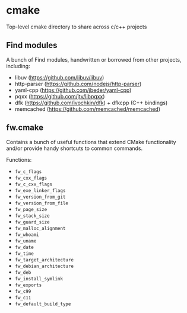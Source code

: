# cmake
Top-level cmake directory to share across c/c++ projects

## Find modules
A bunch of Find modules, handwritten or borrowed from other projects, including:

* libuv (https://github.com/libuv/libuv)
* http-parser (https://github.com/nodejs/http-parser)
* yaml-cpp (https://github.com/jbeder/yaml-cpp)
* pqxx (https://github.com/jtv/libpqxx)
* dfk (https://github.com/ivochkin/dfk) + dfkcpp (C++ bindings)
* memcached (https://github.com/memcached/memcached)

## fw.cmake
Contains a bunch of useful functions that extend CMake functionality and/or provide handy shortcuts to common commands.

Functions:

* `fw_c_flags`
* `fw_cxx_flags`
* `fw_c_cxx_flags`
* `fw_exe_linker_flags`
* `fw_version_from_git`
* `fw_version_from_file`
* `fw_page_size`
* `fw_stack_size`
* `fw_guard_size`
* `fw_malloc_alignment`
* `fw_whoami`
* `fw_uname`
* `fw_date`
* `fw_time`
* `fw_target_architecture`
* `fw_debian_architecture`
* `fw_deb`
* `fw_install_symlink`
* `fw_exports`
* `fw_c99`
* `fw_c11`
* `fw_default_build_type`
